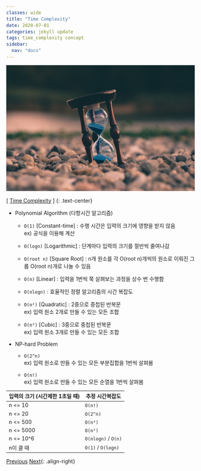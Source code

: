 ```yaml
---
classes: wide
title: "Time Complexity"
date: 2020-07-01
categories: jekyll update
tags: time_complexity concept
sidebar:
  nav: "docs"
---
```


![Image of Time Complexity](/assets/images/time_complexity.jpg "Time Complexity")

[ [Time Complexity](https://en.wikipedia.org/wiki/Time_complexity, "Wikipedia (Time Complexity)") ]
{: .text-center}    

* Polynomial Algorithm (다항시간 알고리즘)

  + `O(1)` [Constant-time] : 수행 시간은 입력의 크기에 영향을 받지 않음  
    ex) 공식을 이용해 계산

  + `O(logn)` [Logarithmic] : 단계마다 입력의 크기를 절반씩 줄여나감

  + `O(root n)` [Square Root] : n개 원소를 각 O(root n)개씩의 원소로 이뤄진 그룹 O(root n)개로 나눌 수 있음

  + `O(n)` [Linear] : 입력을 1번씩 쭉 살펴보는 과정을 상수 번 수행함

  + `O(nlogn)` : 효율적인 정렬 알고리즘의 시간 복잡도

  + `O(n²)` [Quadratic] : 2중으로 중첩된 반복문  
    ex) 입력 원소 2개로 만들 수 있는 모든 조합

  + `O(n³)` [Cubic] : 3중으로 중첩된 반복문  
    ex) 입력 원소 3개로 만들 수 있는 모든 조합    

* NP-hard Problem

  + `O(2^n)`  
    ex) 입력 원소로 만들 수 있는 모든 부분집합을 1번씩 살펴봄

  + `O(n!)`  
    ex) 입력 원소로 만들 수 있는 모든 순열을 1번씩 살펴봄    


입력의 크기 (시간제한 1초일 때) | 추정 시간복잡도
--- | ---
n <= 10 | `O(n!)`
n <= 20 | `O(2^n)`
n <= 500 | `O(n³)`
n <= 5000 | `O(n²)`
n <= 10^6 | `O(nlogn)` / `O(n)`
n이 클 때 | `O(1)` / `O(logn)`


<a href="https://changpulmu.github.io/jekyll/update/Algorithm-post/" class="btn btn--inverse btn--large">Previous</a>
<a href="https://changpulmu.github.io/jekyll/update/Recursion-Algorithm-post/" class="btn btn--inverse btn--large">Next</a>{: .align-right}
